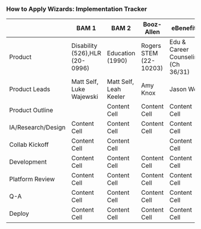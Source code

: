 ### How to Apply Wizards: Implementation Tracker


|                     | BAM 1                          | BAM 2                     | Booz-Allen             |  eBenefits                         |
| -------------       | -------------                  | -------------             | -------------          | -------------                      |
| Product             | Disability (526),HLR (20-0996) | Education (1990)          | Rogers STEM (22-10203) | Edu & Career Counseling (Ch 36/31) |
| Product Leads       | Matt Self, Luke Wajewski       | Matt Self, Leah Keeler    | Amy Knox               | Jason Wolf                         |
| Product Outline     |                                | Content Cell              | Content Cell           | Content Cell                       |
| IA/Research/Design  | Content Cell                   | Content Cell              | Content Cell           | Content Cell                       |
| Collab Kickoff      | Content Cell                   | Content Cell              |                        | Content Cell                       |
| Development         | Content Cell                   | Content Cell              | Content Cell           | Content Cell                       |
| Platform Review     | Content Cell                   | Content Cell              | Content Cell           | Content Cell                       |
| Q-A                 | Content Cell                   | Content Cell              | Content Cell           | Content Cell                       |
| Deploy              | Content Cell                   | Content Cell              | Content Cell           | Content Cell                       |
